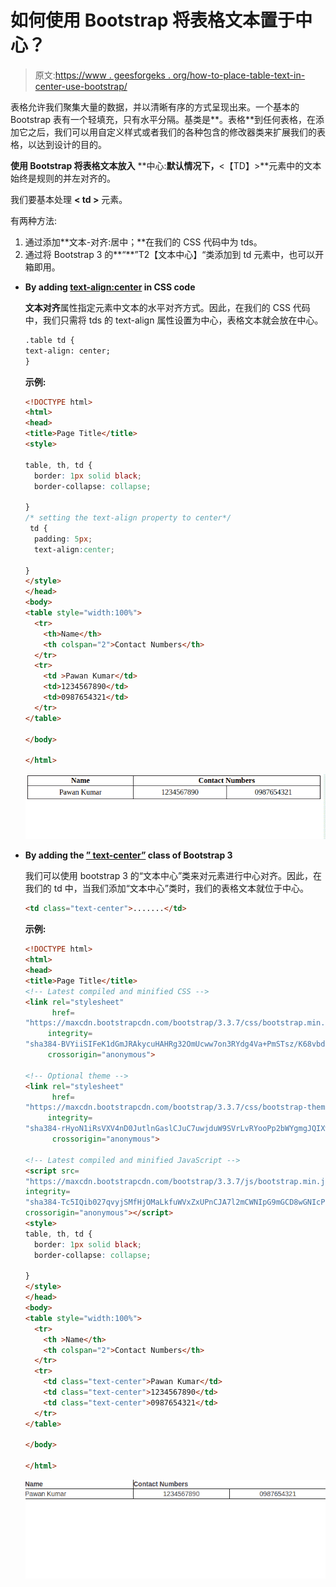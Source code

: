 # 如何使用 Bootstrap 将表格文本置于中心？

> 原文:[https://www . geesforgeks . org/how-to-place-table-text-in-center-use-bootstrap/](https://www.geeksforgeeks.org/how-to-place-table-text-into-center-using-bootstrap/)

表格允许我们聚集大量的数据，并以清晰有序的方式呈现出来。一个基本的 Bootstrap 表有一个轻填充，只有水平分隔。基类是**。表格**到任何表格，在添加它之后，我们可以用自定义样式或者我们的各种包含的修改器类来扩展我们的表格，以达到设计的目的。

**使用 Bootstrap 将表格文本放入** **中心:**默认情况下，**<【TD】>**元素中的文本始终是规则的并左对齐的。

我们要基本处理 **< td >** 元素。

有两种方法:

1.  通过添加**文本-对齐:居中；**在我们的 CSS 代码中为 tds。
2.  通过将 Bootstrap 3 的**“**”T2【文本中心】“类添加到 td 元素中，也可以开箱即用。

*   **By adding <u>text-align:center</u> in CSS code**

    **文本对齐**属性指定元素中文本的水平对齐方式。因此，在我们的 CSS 代码中，我们只需将 tds 的 text-align 属性设置为中心，表格文本就会放在中心。

    ```html
    .table td {
    text-align: center;
    } 

    ```

    **示例:**

    ```html
    <!DOCTYPE html>
    <html>
    <head>
    <title>Page Title</title>
    <style>

    table, th, td {
      border: 1px solid black;
      border-collapse: collapse;

    }
    /* setting the text-align property to center*/
     td {
      padding: 5px;
      text-align:center;

    }
    </style>
    </head>
    <body>
    <table style="width:100%">
      <tr>
        <th>Name</th>
        <th colspan="2">Contact Numbers</th>
      </tr>
      <tr>
        <td >Pawan Kumar</td>
        <td>1234567890</td>
        <td>0987654321</td>
      </tr>
    </table>

    </body>

    </html>
    ```

    ![](img/20a88dba24b92deb2091d2ecfb28e83d.png)

*   **By adding the <u>” text-center”</u> class of Bootstrap 3**

    我们可以使用 bootstrap 3 的“文本中心”类来对元素进行中心对齐。因此，在我们的 td 中，当我们添加“文本中心”类时，我们的表格文本就位于中心。

    ```html
    <td class="text-center">.......</td>

    ```

    **示例:**

    ```html
    <!DOCTYPE html>
    <html>
    <head>
    <title>Page Title</title>
    <!-- Latest compiled and minified CSS -->
    <link rel="stylesheet" 
          href=
    "https://maxcdn.bootstrapcdn.com/bootstrap/3.3.7/css/bootstrap.min.css"
         integrity=
    "sha384-BVYiiSIFeK1dGmJRAkycuHAHRg32OmUcww7on3RYdg4Va+PmSTsz/K68vbdEjh4u" 
         crossorigin="anonymous">

    <!-- Optional theme -->
    <link rel="stylesheet"
          href=
    "https://maxcdn.bootstrapcdn.com/bootstrap/3.3.7/css/bootstrap-theme.min.css" 
         integrity=
    "sha384-rHyoN1iRsVXV4nD0JutlnGaslCJuC7uwjduW9SVrLvRYooPp2bWYgmgJQIXwl/Sp" 
          crossorigin="anonymous">

    <!-- Latest compiled and minified JavaScript -->
    <script src=
    "https://maxcdn.bootstrapcdn.com/bootstrap/3.3.7/js/bootstrap.min.js" 
    integrity=
    "sha384-Tc5IQib027qvyjSMfHjOMaLkfuWVxZxUPnCJA7l2mCWNIpG9mGCD8wGNIcPD7Txa" 
    crossorigin="anonymous"></script>
    <style>
    table, th, td {
      border: 1px solid black;
      border-collapse: collapse;

    }
    </style>
    </head>
    <body>
    <table style="width:100%">
      <tr>
        <th >Name</th>
        <th colspan="2">Contact Numbers</th>
      </tr>
      <tr>
        <td class="text-center">Pawan Kumar</td>
        <td class="text-center">1234567890</td>
        <td class="text-center">0987654321</td>
      </tr>
    </table>

    </body>

    </html>
    ```

    ![](img/c3470fc5ebdecf2f5db89184172a795c.png)